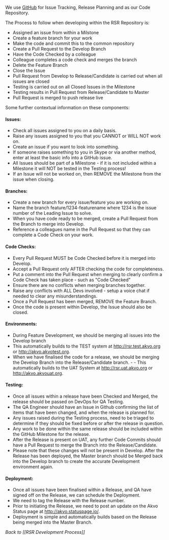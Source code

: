We use [GitHub](http://github.com) for Issue Tracking, Release Planning and as our Code Repository.

The Process to follow when developing within the RSR Repository is:
- Assigned an issue from within a Milstone
- Create a feature branch for your work
- Make the code and commit this to the common repository
- Create a Pull Request to the Develop Branch
- Have the Code Checked by a colleague
- Colleague completes a code check and merges the branch
- Delete the Feature Branch
- Close the Issue
- Pull Request from Develop to Release/Candidate is carried out when all issues are closed
- Testing is carried out on all Closed Issues in the Milestone
- Testing results in Pull Request from Release/Candidate to Master
- Pull Request is merged to push release live


Some further contextual information on these components:

#### Issues:
- Check all issues assigned to you on a daily basis.
- Raise any issues assigned to you that you CANNOT or WILL NOT work on.
- Create an issue if you want to look into something.
- If someone raises something to you in Skype or via another method, enter at least the basic info into a GitHub issue.
- All Issues should be part of a Milestone - if it is not included within a Milestone it will NOT be tested in the Testing process!
- If an Issue will not be worked on, then REMOVE the Milestone from the issue when closing.

#### Branches:
- Create a new branch for every issue/feature you are working on.
- Name the branch feature/1234-featurename where 1234 is the issue number of the Leading Issue to solve.
- When you have code ready to be merged, create a Pull Request from the Branch to merge into Develop.
- Reference a colleagues name in the Pull Request so that they can complete a Code Check on your work.

#### Code Checks:
- Every Pull Request MUST be Code Checked before it is merged into Develop.
- Accept a Pull Request only AFTER checking the code for completeness.
- Put a comment into the Pull Request when merging to clearly confirm a Code Check has taken place - such as "Code Checked"
- Ensure there are no conflicts when merging branches together.
- Raise any conflicts with ALL Devs involved - setup a voice chat if needed to clear any misunderstandings.
- Once a Pull Request has been merged, REMOVE the Feature Branch.
- Once the code is present within Develop, the Issue should also be closed.

#### Environments:
- During Feature Development, we should be merging all issues into the Develop branch
- This automatically builds to the TEST system at http://rsr.test.akvo.org or http://akvo.akvotest.org.
- When we have finalised the code for a release, we should be merging the Develop Branch into the Release/Candidate branch. - - This automatically builds to the UAT System at http://rsr.uat.akvo.org or http://akvo.akvouat.org.

#### Testing:
- Once all issues within a release have been Checked and Merged, the release should be passed on DevOps for QA Testing.
- The QA Engineer should have an Issue in Github confirming the list of items that have been changed, and when the release is planned for.
- Any issues raised during the Testing process, need to be triaged to determine if they should be fixed before or after the release in question.
- Any work to be done within the same release should be included within the GitHub Milestone for the release.
- After the Release is present on UAT, any further Code Commits should have a Pull Request to merge the Branch into the Release/Candidate.
- Please note that these changes will not be present in Develop. After the Release has been deployed, the Master branch should be Merged back into the Develop branch to create the accurate Development environment again.

#### Deployment:
- Once all issues have been finalised within a Release, and QA have signed off on the Release, we can schedule the Deployment.
- We need to tag the Release with the Release number.
- Prior to initiating the Release, we need to post an update on the Akvo Status page at http://akvo.statuspage.io/.
- Deployment is simple and automatically builds based on the Release being merged into the Master Branch.

_Back to [[RSR Development Process]]_